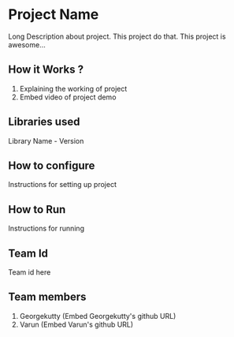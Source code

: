 # Project Name
Long Description about project. This project do that. This project is awesome...
## How it Works ?
1. Explaining the working of project
2. Embed video of project demo
## Libraries used
Library Name - Version
## How to configure
Instructions for setting up project
## How to Run
Instructions for running
## Team Id
Team id here
## Team members
1. Georgekutty (Embed Georgekutty's github URL)
2. Varun (Embed Varun's github URL)

